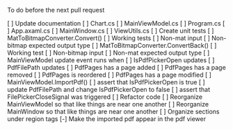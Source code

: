 To do before the next pull request

[ ] Update documentation
    [ ] Chart.cs
    [ ] MainViewModel.cs
    [ ] Program.cs
    [ ] App.axaml.cs
    [ ] MainWindow.cs
    [ ] ViewUtils.cs
[ ] Create unit tests
    [ ] MatToBitmapConverter.Convert()
        [ ] Working tests
        [ ] Non-mat input
        [ ] Non-bitmap expected output type
    [ ] MatToBitmapConverter.ConvertBack()
        [ ] Working test
        [ ] Non-bitmap input
        [ ] Non-mat expected output type
    [ ] MainViewModel update event runs when
        [ ] IsPdfPickerOpen updates
        [ ] PdfFilePath updates
        [ ] PdfPages has a page added
        [ ] PdfPages has a page removed
        [ ] PdfPages is reordered
        [ ] PdfPages has a page modified
    [ ] MainViewModel.ImportPdf()
        [ ] assert that IsPdfPickerOpen is true
        [ ] update PdfFilePath and change IsPdfPickerOpen to false
        [ ] assert that FilePickerCloseSignal was triggered
[ ] Refactor code
    [ ] Reorganize MainViewModel so that like things are near one another
    [ ] Reorganize MainWindow so that like things are near one another
    [ ] Organize sections under region tags
[-] Make the imported pdf appear in the pdf viewer